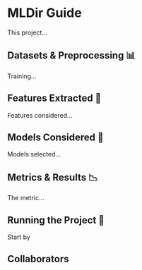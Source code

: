 # MLDir Guide
This project...

## Datasets & Preprocessing 📊
Training...

## Features Extracted 🗿
Features considered... 

## Models Considered 🤖
Models selected...

## Metrics & Results 📉
The metric...

## Running the Project 🚀
Start by

## Collaborators

<!-- readme: contributors -start -->

<!-- readme: contributors -end -->